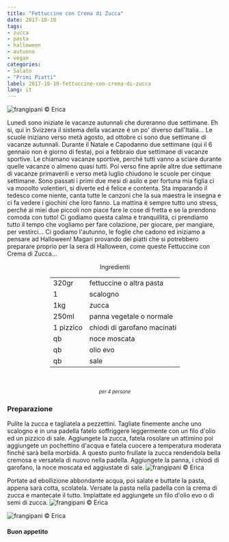 ```yaml
---
title: "Fettuccine con Crema di Zucca"
date: 2017-10-10
tags:
- zucca
- pasta
- halloween 
- autunno
- vegan
categories:
- Salato
- "Primi Piatti"
label: 2017-10-10-fettuccine-con-crema-di-zucca
lang: it
---
```

![](header.jpg "frangipani © Erica")

Lunedì sono iniziate le vacanze autunnali che dureranno due settimane. Eh si, qui in Svizzera il sistema della vacanze è un po' diverso dall'Italia... Le scuole iniziano verso metà agosto, ad ottobre ci sono due settimane di vacanze autunnali. Durante il Natale e Capodanno due settimane (qui il 6 gennaio non è giorno di festa), poi a febbraio due settimane di vacanze sportive. Le chiamano vacanze sportive, perché tutti vanno a sciare durante quelle vacanze o almeno quasi tutti. Poi verso fine aprile altre due settimane di vacanze primaverili e verso metà luglio chiudono le scuole per cinque settimane. Sono passati i primi due mesi di asilo e per fortuna mia figlia ci va mooolto volentieri, si diverte ed é felice e contenta. Sta imparando il tedesco come niente, canta tutte le canzoni che la sua maestra le insegna e ci fa vedere i giochini che loro fanno. La mattina è sempre tutto uno stress, perché ai miei due piccoli non piace fare le cose di fretta e se la prendono comoda con tutto! Ci godiamo questa calma e tranquillità, ci prendiamo tutto il tempo che vogliamo per fare colazione, per giocare, per mangiare, per vestirci... Ci godiamo l'autunno, le foglie che cadono ed iniziamo a pensare ad Halloween! Magari provando dei piatti che si potrebbero preparare proprio per la sera di Halloween, come queste Fettuccine con Crema di Zucca...

<div id="wrapper" style="text-align: center">
  <div id="yourdiv" style="display: inline-block;">
    <div class="ingredients">
      <div class="ingredients-title">Ingredienti</div>
      <table>
        <tbody>
          <tr>
            <td>320gr</td>
            <td>fettuccine o altra pasta</td>
          </tr>
          <tr>
            <td>1</td>
            <td>scalogno</td>
          </tr>
          <tr>
            <td>1kg</td>
            <td>zucca</td>
          </tr>
          <tr>
            <td>250ml</td>
            <td>panna vegetale o normale</td>
          </tr>
          <tr>
             <td>1 pizzico</td>
            <td>chiodi di garofano macinati</td>
          </tr>
          <tr>
            <td>qb</td>
            <td>noce moscata</td>
          </tr>
          <tr> 
            <td>qb</td>
            <td>olio evo</td>
          </tr>
          <tr>
            <td>qb</td>
            <td>sale</td>
          </tr>
        </tbody>
      </table>
      <br></br>
      <i class="pull-right" style="font-size: 80%;">per 4 persone</i>
    </div>
  </div>
</div>


<h3>
  <font color="grey">
    <i class="fa-solid fa-gears"></i>
  </font> Preparazione
</h3>

Pulite la zucca e tagliatela a pezzettini. Tagliate finemente anche uno scalogno e in una padella fatelo soffriggere leggermente con un filo d'olio ed un pizzico di sale. Aggiungete la zucca, fatela rosolare un attimino poi aggiungete un pochettino d'acqua e fatela cuocere a temperatura moderata finché sarà bella morbida. A questo punto frullate la zucca rendendola bella cremosa e versatela di nuovo nella padella. Aggiungete la panna, i chiodi di garofano, la noce moscata ed aggiustate di sale.
![](cremadizucca.jpg "frangipani © Erica")

Portate ad ebollizione abbondante acqua, poi salate e buttate la pasta, appena sarà cotta, scolatela. Versate la pasta nella padella con la crema di zucca e mantecate il tutto. Impiattate ed aggiungete un filo d'olio evo o di semi di zucca.
![](risultato1.jpg "frangipani © Erica")

![](risultato2.jpg "frangipani © Erica")

<h4>Buon appetito
  <font color="red">
    <i class="fa-regular fa-face-smile"></i>
  </font>
</h4>
